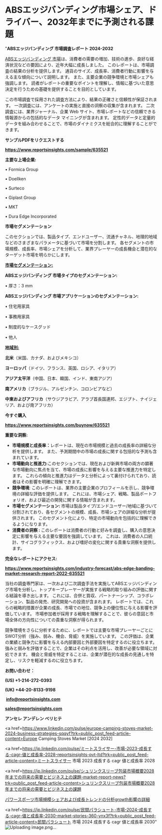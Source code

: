 # ABSエッジバンディング市場シェア、ドライバー、2032年までに予測される課題

"<strong>ABSエッジバンディング 市場調査レポート 2024-2032</strong>

<a href=https://www.reportsinsights.com/sample/635521>ABSエッジバンディング 市場</a>は、消費者の需要の増加、技術の進歩、良好な経済状況などの要因により、近年大幅に成長しました。 このレポートは、市場調査の結果の分析を提供します。 通貨のサイズ、成長率、消費者行動に影響を与える主な傾向について説明します。 また、主要企業の競争環境と市場シェアも強調します。 読者がレポートの重要なポイントを理解し、情報に基づいた意思決定を行うための基礎を提供することを目的としています。

この市場調査で採用された調査方法により、結果の正確さと信頼性が保証されます。 一次調査には、アンケートの実施と直接の洞察の収集が含まれます。 二次調査には、業界ジャーナル、企業 Web サイト、市場レポートなどの信頼できる情報源からの包括的なデータ マイニングが含まれます。 定性的データと定量的データを組み合わせることで、市場のダイナミクスを総合的に理解することができます。

<strong><b>サンプルPDFをリクエストする</b></strong>

<a href=https://www.reportsinsights.com/sample/635521><strong><u>https://www.reportsinsights.com/sample/635521</u></strong></a>

<strong>主要な上場企業:</strong>

• Formica Group

• Doellken

• Surteco

• Giplast Group

• MKT

• Dura Edge Incorporated

<strong>市場セグメンテーション</strong>

このセクションでは、製品タイプ、エンドユーザー、流通チャネル、地理的地域などのさまざまなパラメータに基づいて市場を分割します。 各セグメントの市場規模、成長率、市場シェアを分析して、業界プレーヤーの成長機会と潜在的なターゲット市場を明らかにします。

<strong><u>市場セグメンテーション</u></strong><strong><u>:</u></strong>

<strong>ABSエッジバンディング 市場タイプのセグメンテーション:</strong>

• 厚さ：3 mm

<strong>ABSエッジバンディング 市場アプリケーションのセグメンテーション:</strong>

• 住宅用家具

• 事務用家具

• 制度的なケースグッド

• 他人

<strong><u>地域別</u></strong><strong><u>:</u></strong>

<strong>北米</strong>（米国、カナダ、およびメキシコ）

<strong>ヨーロッパ</strong>（ドイツ、フランス、英国、ロシア、イタリア）

<strong>アジア太平洋</strong>（中国、日本、韓国、インド、東南アジア）

<strong>南アメリカ</strong>（ブラジル、アルゼンチン、コロンビアなど）

<strong>中東およびアフリカ</strong>（サウジアラビア、アラブ首長国連邦、エジプト、ナイジェリア、および南アフリカ）

<strong>今すぐ購入</strong>

<a href=https://www.reportsinsights.com/buynow/635521><strong><u>https://www.reportsinsights.com/buynow/635521</u></strong></a>

<strong>重要な洞察:</strong>
<ul>
  <li><strong>市場規模と成長率：</strong>レポートは、現在の市場規模と過去の成長率の詳細な分析を提供します。 また、予測期間中の市場の成長に関する包括的な予測も含まれています。</li>
  <li><strong>市場動向と推進力:</strong>このセクションでは、現在および新興市場の両方の顕著な市場動向に焦点を当て、市場の成長に影響を与える主要な推進力を特定します。 これらの傾向と推進力はデータと分析によって裏付けられており、読者はその影響を明確に理解できます。</li>
  <li><strong>競争環境</strong>: このレポートは、業界の主要企業のプロフィールを示し、競争環境の詳細な評価を提供します。 これには、市場シェア、戦略、製品ポートフォリオ、および最近の開発に関する情報が含まれます。</li>
  <li><strong>市場セグメンテーション: </strong>市場は製品タイプ/エンドユーザー/地域に基づいて分割されており、各セグメントの規模、成長、市場シェアの詳細な分析が提供されます。 このセグメント化により、特定の市場動向を包括的に理解できるようになります。</li>
  <li><strong>消費者の洞察 : </strong>このレポートは消費者の行動と好みを調査し、購入の意思決定に影響を与える主要な要因を強調しています。 これは、消費者の人口統計、サイコグラフィックス、および嗜好の変化に関する貴重な洞察を提供します。</li>
</ul>
<strong>完全なレポートにアクセス:</strong>

<a href=https://www.reportsinsights.com/industry-forecast/abs-edge-banding-market-research-report-2022-635521><strong><u><b>https://www.reportsinsights.com/industry-forecast/abs-edge-banding-market-research-report-2022-635521</b></u></strong></a>

当社の調査専門家は、一次および二次調査手法を実施してABSエッジバンディング市場を分析し、トップキープレーヤーが実施する戦略的取り組みの評価に関する結論を導き出します。 これには、合併と買収、パートナーシップ、コラボレーション、製品の発売、研究開発への投資が含まれます。 レポートでは、これらの戦略的措置が企業の成長、市場での地位、競争上の優位性に与える影響を評価しています。 市場参加者が採用する戦略を理解することで、彼らの意図と市場全体の方向性についての貴重な洞察が得られます。

競争環境をさらに分析するために、レポートでは主要な市場プレーヤーごとにSWOT分析（強み、弱み、機会、脅威）を実施しています。 この評価は、企業の業績と競争力に影響を与える内部要因と外部要因を特定するのに役立ちます。 強みと弱みを評価することで、企業はその利点を活用し、改善が必要な領域に対処できます。 機会と脅威を特定することは、企業が潜在的な成長の見通しを特定し、リスクを軽減するのに役立ちます。

<strong>お問い合わせ：</strong>

<strong>(US) +1-214-272-0393</strong>

<strong>(UK) +44-20-8133-9198</strong>

<strong> </strong><a href=info@reportsinsights.com><strong><u>info@reportsinsights.com</u></strong></a>

<a href=sales@reportsinsights.com><strong><u>sales@reportsinsights.com</u></strong></a>

<strong>アンセレ アンデレン ベリヒテ</strong>

<a href=https://www.linkedin.com/pulse/europe-camping-stoves-market-2024-business-strategies-sqqyf?trk=public_post_feed-article-content>Europe Camping Stoves Market [2024 2032]</a>

<a href=https://jp.linkedin.com/pulse/ミートスライサー-市場-2023-成長する-cagr-値と成長率-2028-reportsinsights-pvt-ltd?trk=public_post_feed-article-content>ミートスライサー 市場 2023 成長する cagr 値と成長率 2028</a>

<a href=https://jp.linkedin.com/pulse/シュリンクスリーブ包装市場概要2028年までの将来の需要とビジネス上の課題-market-report-news?trk=public_post_feed-article-content>シュリンクスリーブ包装市場概要2028年までの将来の需要とビジネス上の課題</a>

<a href=https://www.linkedin.com/pulse/パワースポーツ市場規模シェアおよび成長トレンドの分析growth影響の詳細-healthscope-news-245/>パワースポーツ市場規模シェアおよび成長トレンドの分析growth影響の詳細</a>

<a href=https://jp.linkedin.com/pulse/民間パラシュート-市場-2024-成長する-cagr-値と成長率-2030-market-stories-360-ynx3f?trk=public_post_feed-article-content>民間パラシュート 市場 2024 成長する cagr 値と成長率 2030</a>"
![Uploading image.png…]()
